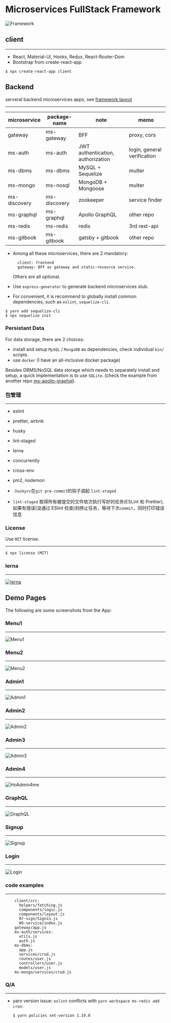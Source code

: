 # Microservices FullStack Framework

![Framework](etc/imgs/framework.png)

## client

---

- React, Material-UI, Hooks, Redux, React-Router-Dom
- Bootstrap from create-react-app

```shell
$ npx create-react-app client
```

## Backend

serveral backend microservices apps, see [framework layout](etc/imgs/framework.png)

---

| microservice | package-name | note                              | memo                        |
| ------------ | ------------ | --------------------------------- | --------------------------- |
| gateway      | ms-gateway   | BFF                               | proxy, cors                 |
| ms-auth      | ms-auth      | JWT authentication, authorization | login, general verification |
| ms-dbms      | ms-dbms      | MySQL + Sequelize                 | multer                      |
| ms-mongo     | ms-nosql     | MongoDB + Mongoose                | multer                      |
| ms-discovery | ms-discovery | zookeeper                         | service finder              |
| ms-graphql   | ms-graphql   | Apollo GraphQL                    | other repo                  |
| ms-redis     | ms-redis     | redis                             | 3rd rest-api                |
| ms-gitbook   | ms-gitbook   | gatsby + gitbook                  | other repo                  |

- Among all these microservices, there are 2 mandatory:

  ```text
    client: frontend
    gateway: BFF as gateway and static-resource service.
  ```

  Others are all optional.

- Use `express-generator` to generate backend microservices stub.
- For convenient, it is recommend to globally install common dependencies, such as `eslint`, `sequelize-cli`.

```shell
$ yarn add sequelize-cli
$ npx sequelize init
```

### Persistant Data

For data storage, there are 2 choices:

- install and setup `MySQL` / `MongoDB` as dependencies, check individual `bin/` scripts.
- use `docker` (I have an all-inclusive docker package)

Besides DBMS/NoSQL data storage which needs to separately install and setup, a quick implementation is to use `SQLite`. (check the example from another repo [ms-apollo-graphql](https://github.com/jxjwilliam/ms-apollo-graphql.git)).

### 包管理

---

- eslint
- prettier, airbnb
- husky
- lint-staged
- lerna
- concurrently
- cross-env
- pm2, nodemon

- `.huskyrc`在`git pre-commit`的钩子调起 `lint-staged`
- `lint-staged` 取得所有被提交的文件依次执行写好的任务(ESLint 和 Prettier), 如果有错误(没通过 ESlint 检查)则停止任务，等待下次`commit`，同时打印错误信息

### License

Use `MIT` license.

---

```shell
$ npx license (MIT)
```

### lerna

---

[![lerna](https://img.shields.io/badge/maintained%20with-lerna-cc00ff.svg)](https://lerna.js.org/)

## Demo Pages

The following are some screenshots from the App:

### Menu1

---

![Menu1](etc/imgs/menu1.PNG)

### Menu2

---

![Menu2](etc/imgs/menu2.PNG)

### Admin1

---

![Admin1](etc/imgs/admin1.PNG)

### Admin2

---

![Admin2](etc/imgs/admin2.PNG)

### Admin3

---

![Admin3](etc/imgs/admin3.PNG)

### Admin4

---

![HoAdmin4me](etc/imgs/admin4.PNG)

### GraphQL

---

![GraphQL](etc/imgs/graphql.PNG)

### Signup

---

![Signup](etc/imgs/signup.PNG)

### Login

---

![Login](etc/imgs/login.PNG)

### code examples

---

```text
    client/src:
      helpers/fetching.js
      components/logic.js
      components/layout.js
      07-sign/Signin.js
      09-service/index.js
    gateway/app.js
    ms-auth/services:
      utils.js
      auth.js
    ms-dbms:
      app.js
      services/crud.js
      routes/user.js
      controllers/user.js
      models/user.js
    ms-mongo/services/crud.js
```

### Q/A

---

- yarn version issue: `eslint` conflicts with `yarn workspace ms-redis add cron`:
  ```shell
  $ yarn policies set-version 1.19.0
  ```
